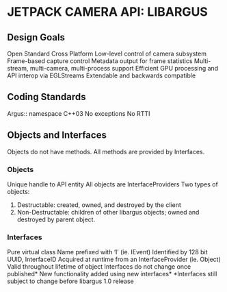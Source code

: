 # JETPACK CAMERA API: LIBARGUS

## Design Goals
Open Standard
Cross Platform
Low-level control of camera subsystem
Frame-based capture control
Metadata output for frame statistics
Multi-stream, multi-camera, multi-process support
Efficient GPU processing and API interop via EGLStreams
Extendable and backwards compatible

## Coding Standards
Argus:: namespace
C++03
No exceptions
No RTTI

## Objects and Interfaces
Objects do not have methods. All methods are provided by Interfaces.

### Objects
Unique handle to API entity
All objects are InterfaceProviders
Two types of objects:
1. Destructable: created, owned, and destroyed by the client
2. Non-Destructable: children of other libargus objects; owned and destroyed by
parent object.

### Interfaces
Pure virtual class
Name prefixed with ‘I’ (ie. IEvent)
Identified by 128 bit UUID, InterfaceID
Acquired at runtime from an InterfaceProvider (ie. Object)
Valid throughout lifetime of object
Interfaces do not change once published*
New functionality added using new interfaces*
*Interfaces still subject to change before libargus 1.0 release




